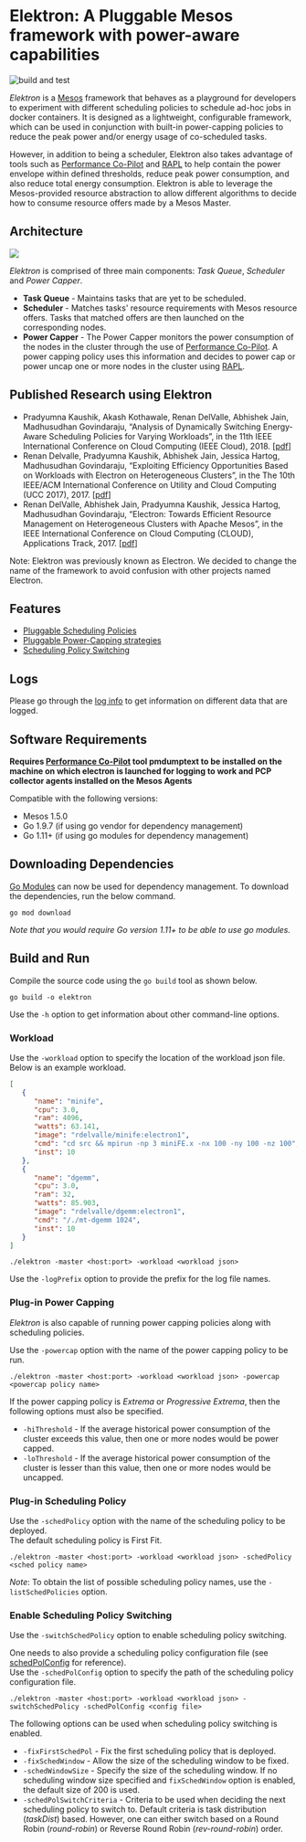 Elektron: A Pluggable Mesos framework with power-aware capabilities
===================================================================

![build and test](https://github.com/spdfg/elektron/workflows/Build%20and%20Test%20Elektron/badge.svg?branch=master)

_Elektron_ is a [Mesos](mesos.apache.org) framework that behaves as a playground for developers to experiment with different scheduling policies to schedule ad-hoc jobs in docker containers. It is designed as a lightweight, configurable framework, which can be used in conjunction with built-in power-capping policies to reduce the peak power and/or energy usage of co-scheduled tasks.

However, in addition to being a scheduler, Elektron also takes advantage of tools such as [Performance Co-Pilot](http://pcp.io/) and [RAPL](https://01.org/blogs/2014/running-average-power-limit--rapl) to help contain the power envelope within defined thresholds, reduce peak power consumption, and also reduce total energy consumption. Elektron is able to leverage the Mesos-provided resource abstraction to allow different algorithms to decide how to consume resource offers made by a Mesos Master.

## Architecture
![](docs/ElekArch.png)

_Elektron_ is comprised of three main components: _Task Queue_, _Scheduler_ and _Power Capper_.
* **Task Queue** - Maintains tasks that are yet to be scheduled.
* **Scheduler** - Matches tasks' resource requirements with Mesos resource offers. Tasks that matched offers are then launched on the corresponding nodes.
* **Power Capper** - The Power Capper monitors the power consumption of the nodes in the cluster through the use of [Performance Co-Pilot](http://pcp.io/). A power capping policy uses this information and decides to power cap or power uncap one or more nodes in the cluster using [RAPL](https://01.org/blogs/2014/running-average-power-limit--rapl).

## Published Research using Elektron
* Pradyumna Kaushik, Akash Kothawale, Renan DelValle, Abhishek Jain, Madhusudhan Govindaraju, “Analysis of Dynamically Switching Energy-Aware Scheduling Policies for Varying Workloads”, in the 11th IEEE International Conference on Cloud Computing (IEEE Cloud), 2018. [[pdf](http://cloud.cs.binghamton.edu/wordpress/wp-content/uploads/2018/05/analysis-of-energy-aware-scheduling-policy-switching-for-varying-workloads.pdf)]
* Renan Delvalle, Pradyumna Kaushik, Abhishek Jain, Jessica Hartog, Madhusudhan Govindaraju, “Exploiting Efficiency Opportunities Based on Workloads with Electron on Heterogeneous Clusters”, in the The 10th IEEE/ACM International Conference on Utility and Cloud Computing (UCC 2017), 2017. [[pdf](http://cloud.cs.binghamton.edu/wordpress/wp-content/uploads/2017/10/ExploitingEfficiencyOpportunitiesBasedonWorkloadswithElectrononHeterogeneousClusters.pdf)]
* Renan DelValle, Abhishek Jain, Pradyumna Kaushik, Jessica Hartog, Madhusudhan Govindaraju, “Electron: Towards Efficient Resource Management on Heterogeneous Clusters with Apache Mesos”, in the IEEE International Conference on Cloud Computing (CLOUD), Applications Track, 2017. [[pdf](http://cloud.cs.binghamton.edu/wordpress/wp-content/uploads/2017/07/electron-1.pdf)]

Note: Elektron was previously known as Electron. We decided to change the name of the framework to avoid confusion with other projects named Electron.

## Features
* [Pluggable Scheduling Policies](docs/SchedulingPolicies.md)
* [Pluggable Power-Capping strategies](docs/PowerCappingStrategies.md)
* [Scheduling Policy Switching](docs/SchedulingPolicySwitching.md)

## Logs
Please go through the [log info](docs/Logs.md) to get information on different data that are logged.

## Software Requirements
**Requires [Performance Co-Pilot](http://pcp.io/) tool pmdumptext to be installed on the
machine on which electron is launched for logging to work and PCP collector agents installed
on the Mesos Agents**

Compatible with the following versions:

* Mesos 1.5.0
* Go 1.9.7 (if using go vendor for dependency management)
* Go 1.11+ (if using go modules for dependency management)

## Downloading Dependencies
[Go Modules](https://blog.golang.org/using-go-modules) can now be used for dependency management.
To download the dependencies, run the below command.
```commandline
go mod download
```
_Note that you would require Go version 1.11+ to be able to use go modules._

## Build and Run
Compile the source code using the `go build` tool as shown below.
```commandline
go build -o elektron
```
Use the `-h` option to get information about other command-line options.

### Workload
Use the `-workload` option to specify the location of the workload json file. Below is an example workload.
```json
[
   {
      "name": "minife",
      "cpu": 3.0,
      "ram": 4096,
      "watts": 63.141,
      "image": "rdelvalle/minife:electron1",
      "cmd": "cd src && mpirun -np 3 miniFE.x -nx 100 -ny 100 -nz 100",
      "inst": 10
   },
   {
      "name": "dgemm",
      "cpu": 3.0,
      "ram": 32,
      "watts": 85.903,
      "image": "rdelvalle/dgemm:electron1",
      "cmd": "/./mt-dgemm 1024",
      "inst": 10
   }
]
```

```commandline
./elektron -master <host:port> -workload <workload json>
```

Use the `-logPrefix` option to provide the prefix for the log file names.

### Plug-in Power Capping
_Elektron_ is also capable of running power capping policies along with scheduling policies. 

Use the `-powercap` option with the name of the power capping policy to be run.

```commandline
./elektron -master <host:port> -workload <workload json> -powercap <powercap policy name>
```

If the power capping policy is _Extrema_ or _Progressive Extrema_, then the following options must also be specified.
* `-hiThreshold` - If the average historical power consumption of the cluster exceeds this value, then one or more nodes would be power capped.
* `-loThreshold` - If the average historical power consumption of the cluster is lesser than this value, then one or more nodes would be uncapped.

### Plug-in Scheduling Policy
Use the `-schedPolicy` option with the name of the scheduling policy to be deployed.<br>The default scheduling policy is First Fit.

```commandline
./elektron -master <host:port> -workload <workload json> -schedPolicy <sched policy name>
```

_Note_: To obtain the list of possible scheduling policy names, use the `-listSchedPolicies` option.

### Enable Scheduling Policy Switching
Use the `-switchSchedPolicy` option to enable scheduling policy switching.<br>

One needs to also provide a scheduling policy configuration file (see [schedPolConfig](./schedPolConfig.json) for reference).<br>
Use the `-schedPolConfig` option to specify the path of the scheduling policy configuration file.

```commandline
./elektron -master <host:port> -workload <workload json> -switchSchedPolicy -schedPolConfig <config file>
```

The following options can be used when scheduling policy switching is enabled.
* `-fixFirstSchedPol` - Fix the first scheduling policy that is deployed. 
* `-fixSchedWindow` - Allow the size of the scheduling window to be fixed.
* `-schedWindowSize` - Specify the size of the scheduling window. If no scheduling window size specified and `fixSchedWindow` option is enabled, the default size of 200 is used.
* `-schedPolSwitchCriteria` - Criteria to be used when deciding the next scheduling policy to switch to. Default criteria is task distribution (_taskDist_) based. However, one can either switch based on a Round Robin (_round-robin_) or Reverse Round Robin (_rev-round-robin_) order.
